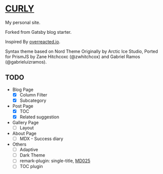 # [CURLY](https://curlywater.netlify.app/)

My personal site.

Forked from Gatsby blog starter.

Inspired By [overreacted.io](https://github.com/gaearon/overreacted.io).

Syntax theme based on Nord Theme Originally by Arctic Ice Studio, Ported for PrismJS by Zane Hitchcoxc (@zwhitchcox) and Gabriel Ramos (@gabrieluizramos).

## TODO

- Blog Page
  - [x] Column Filter
  - [x] Subcategory
- Post Page
  - [x] TOC
  - [x] Related suggestion
- Gallery Page
  - [ ] Layout
- About Page
  - [ ] MDX - Success diary
- Others
  - [ ] Adaptive
  - [ ] Dark Theme
  - [ ] remark-plugin: single-title, [MD025](https://github.com/DavidAnson/markdownlint/blob/v0.20.3/doc/Rules.md#md025---multiple-top-level-headings-in-the-same-document)
  - [ ] TOC plugin
